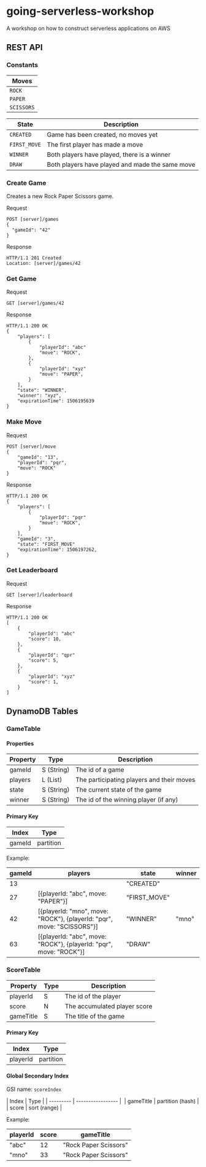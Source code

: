 # going-serverless-workshop
A workshop on how to construct serverless applications on AWS


## REST API

### Constants

| Moves         |
|---------------|
| `ROCK`         |
| `PAPER`       |
| `SCISSORS`    |


| State         | Description                                       |
|---------------|-------------------------------------------------- |
| `CREATED`     | Game has been created, no moves yet               |
| `FIRST_MOVE`  | The first player has made a move                  |
| `WINNER`      | Both players have played, there is a winner       |
| `DRAW`        | Both players have played and made the same move   |

### Create Game

Creates a new Rock Paper Scissors game. 

Request
```
POST [server]/games
{
  "gameId": "42"
}
```
Response
```
HTTP/1.1 201 Created
Location: [server]/games/42
```


### Get Game


Request
```
GET [server]/games/42
```
Response
```
HTTP/1.1 200 OK
{
    "players": [
        {
            "playerId": "abc"
            "move": "ROCK",
        },
        {
            "playerId": "xyz"
            "move": "PAPER",
        }
    ],
    "state": "WINNER",
    "winner": "xyz",
    "expirationTime": 1506195639
}
```


### Make Move

Request
```
POST [server]/move
{
    "gameId": "13",
    "playerId": "pqr",
    "move": "ROCK"
}
```
Response
```
HTTP/1.1 200 OK
{
    "players": [
        {
            "playerId": "pqr"
            "move": "ROCK",
        }
    ],
    "gameId": "3",
    "state": "FIRST_MOVE"
    "expirationTime": 1506197262,
}
```


### Get Leaderboard

Request
```
GET [server]/leaderboard
```
Response
```
HTTP/1.1 200 OK
[
    {
        "playerId": "abc"
        "score": 10,
    },
    {
        "playerId": "qpr"
        "score": 5,
    },
    {
        "playerId": "xyz"
        "score": 1,
    }
]
```


## DynamoDB Tables

### GameTable

#### Properties

| Property  | Type              | Description                               |
|-----------|------------------ | ----------------------------------------- |
| gameId    | S (String)        | The id of a game                          |
| players   | L (List)          | The participating players and their moves |
| state     | S (String)        | The current state of the game             |
| winner    | S (String)        | The id of the winning player (if any)     |



#### Primary Key 

| Index     | Type      |
| --------- | --------- |
| gameId    | partition |

Example:

| gameId    | players                                                                   | state         | winner    |
|-----------|-------------------------------------------------------------------------- | ------------- | --------- |
| 13        |                                                                           | "CREATED"     |           |
| 27        | [{playerId: "abc", move: "PAPER"}]                                        | "FIRST_MOVE"  |           |
| 42        | [{playerId: "mno", move: "ROCK"}, {playerId: "pqr", move: "SCISSORS"}]    | "WINNER"      | "mno"     |
| 63        | [{playerId: "abc", move: "ROCK"}, {playerId: "pqr", move: "ROCK"}]        | "DRAW"        |           |


### ScoreTable

| Property  | Type  | Description                   |
|-----------|-------|------------------------------ |
| playerId  | S     | The id of the player          |
| score     | N     | The accumulated player score  |
| gameTitle | S     | The title of the game         |


#### Primary Key

| Index     | Type      |
| --------- | --------- |
| playerId  | partition |


#### Global Secondary Index

GSI name: `scoreIndex`

| Index     | Type              |
| --------- | ----------------- | 
| gameTitle | partition (hash)  |
| score     | sort (range)      |

Example:

| playerId  | score     | gameTitle             |
|-----------|---------- | --------------------- |
| "abc"     | 12        | "Rock Paper Scissors" |
| "mno"     | 33        | "Rock Paper Scissors" |
